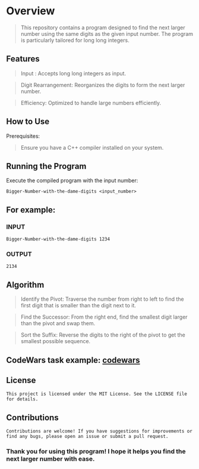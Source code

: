# Overview

> This repository contains a program designed to find the next larger number
using the same digits as the given input number. The program is particularly
tailored for long long integers.


## Features

> Input : Accepts long long integers as input.

> Digit Rearrangement: Reorganizes the digits to form the next larger number.

> Efficiency: Optimized to handle large numbers efficiently.

## How to Use
Prerequisites:

> Ensure you have a C++ compiler installed on your system.

## Running the Program

Execute the compiled program with the input number:

`Bigger-Number-with-the-dame-digits <input_number>`

## For example:
### INPUT
```Bigger-Number-with-the-dame-digits 1234```
### OUTPUT
```2134```
## Algorithm

> Identify the Pivot: Traverse the number from right to left to find the first digit that is smaller than the digit next to it.

> Find the Successor: From the right end, find the smallest digit larger than the pivot and swap them.

> Sort the Suffix: Reverse the digits to the right of the pivot to get the smallest possible sequence.

## CodeWars task example: [codewars](https://www.codewars.com/kata/55983863da40caa2c900004e)


## License
`This project is licensed under the MIT License. See the LICENSE file for details.`
## Contributions
`Contributions are welcome! If you have suggestions for improvements or find any bugs, please open an issue or submit a pull request.`

### Thank you for using this program! I hope it helps you find the next larger number with ease.
